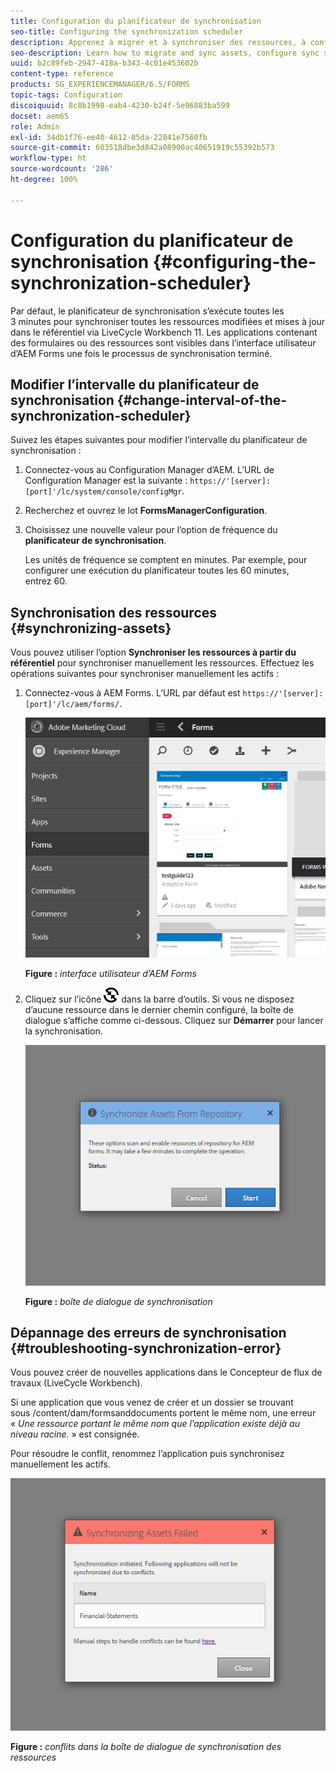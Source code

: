 ```yaml
---
title: Configuration du planificateur de synchronisation
seo-title: Configuring the synchronization scheduler
description: Apprenez à migrer et à synchroniser des ressources, à configurer le planificateur de synchronisation et à organiser les ressources dans des dossiers.
seo-description: Learn how to migrate and sync assets, configure sync scheduler, and use folders to arrange assets.
uuid: b2c89feb-2947-418a-b343-4c01e453602b
content-type: reference
products: SG_EXPERIENCEMANAGER/6.5/FORMS
topic-tags: Configuration
discoiquuid: 8c8b1998-eab4-4230-b24f-5e96883ba599
docset: aem65
role: Admin
exl-id: 34db1f76-ee40-4612-85da-22041e7560fb
source-git-commit: 603518dbe3d842a08900ac40651919c55392b573
workflow-type: ht
source-wordcount: '286'
ht-degree: 100%

---
```


# Configuration du planificateur de synchronisation {#configuring-the-synchronization-scheduler}

Par défaut, le planificateur de synchronisation s’exécute toutes les 3 minutes pour synchroniser toutes les ressources modifiées et mises à jour dans le référentiel via LiveCycle Workbench 11. Les applications contenant des formulaires ou des ressources sont visibles dans l’interface utilisateur d’AEM Forms une fois le processus de synchronisation terminé.

## Modifier l’intervalle du planificateur de synchronisation {#change-interval-of-the-synchronization-scheduler}

Suivez les étapes suivantes pour modifier l’intervalle du planificateur de synchronisation :

1. Connectez-vous au Configuration Manager d’AEM. L’URL de Configuration Manager est la suivante : `https://'[server]:[port]'/lc/system/console/configMgr`.

1. Recherchez et ouvrez le lot **FormsManagerConfiguration**.

1. Choisissez une nouvelle valeur pour l’option de fréquence du **planificateur de synchronisation**.

   Les unités de fréquence se comptent en minutes. Par exemple, pour configurer une exécution du planificateur toutes les 60 minutes, entrez 60.

## Synchronisation des ressources {#synchronizing-assets}

Vous pouvez utiliser l’option **Synchroniser les ressources à partir du référentiel** pour synchroniser manuellement les ressources. Effectuez les opérations suivantes pour synchroniser manuellement les actifs :

1. Connectez-vous à AEM Forms. L’URL par défaut est `https://'[server]:[port]'/lc/aem/forms/`.

   ![Interface utilisateur d’AEM Forms](assets/aem_forms_ui.png)

   **Figure :** *interface utilisateur d’AEM Forms*

1. Cliquez sur l’icône ![aem6forms_sync](assets/aem6forms_sync.png) dans la barre d’outils. Si vous ne disposez d’aucune ressource dans le dernier chemin configuré, la boîte de dialogue s’affiche comme ci-dessous. Cliquez sur **Démarrer** pour lancer la synchronisation.

   ![Boîte de dialogue de synchronisation](assets/migrate-and-syncronize.png)

   **Figure :** *boîte de dialogue de synchronisation*

## Dépannage des erreurs de synchronisation {#troubleshooting-synchronization-error}

Vous pouvez créer de nouvelles applications dans le Concepteur de flux de travaux (LiveCycle Workbench).

Si une application que vous venez de créer et un dossier se trouvant sous /content/dam/formsanddocuments portent le même nom, une erreur « *Une ressource portant le même nom que l’application existe déjà au niveau racine.* » est consignée.

Pour résoudre le conflit, renommez l’application puis synchronisez manuellement les actifs.

![Conflits dans la boîte de dialogue de synchronisation des ressources](assets/sync-conflict.png)

**Figure :** *conflits dans la boîte de dialogue de synchronisation des ressources*
